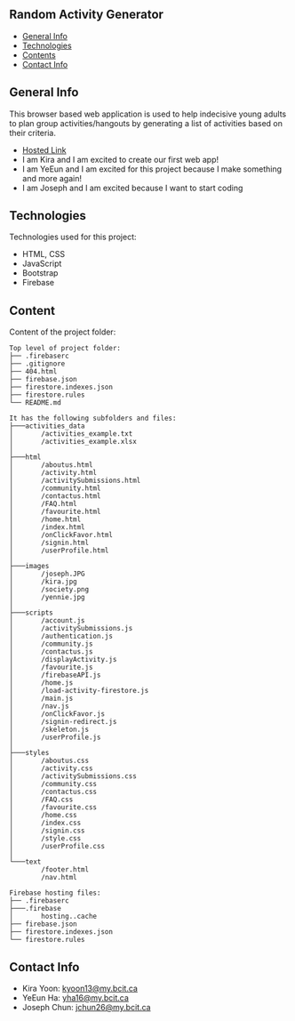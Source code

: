 ## Random Activity Generator

- [General Info](#general-info)
- [Technologies](#technologies)
- [Contents](#content)
- [Contact Info](#contact-info)

## General Info

This browser based web application is used to help indecisive young adults to plan group activities/hangouts by generating a list of activities based on their criteria.

- [Hosted Link](https://team04-1f178.web.app/home.html)
- I am Kira and I am excited to create our first web app!
- I am YeEun and I am excited for this project because I make something and more again!
- I am Joseph and I am excited because I want to start coding

## Technologies

Technologies used for this project:

- HTML, CSS
- JavaScript
- Bootstrap
- Firebase

## Content

Content of the project folder:

```
Top level of project folder:
├── .firebaserc
├── .gitignore
├── 404.html
├── firebase.json
├── firestore.indexes.json
├── firestore.rules
└── README.md

It has the following subfolders and files:
├───activities_data
│       /activities_example.txt
│       /activities_example.xlsx
│
├───html
│       /aboutus.html
│       /activity.html
│       /activitySubmissions.html
│       /community.html
│       /contactus.html
│       /FAQ.html
│       /favourite.html
│       /home.html
│       /index.html
│       /onClickFavor.html
│       /signin.html
│       /userProfile.html
│
├───images
│       /joseph.JPG
│       /kira.jpg
│       /society.png
│       /yennie.jpg
│
├───scripts
│       /account.js
│       /activitySubmissions.js
│       /authentication.js
│       /community.js
│       /contactus.js
│       /displayActivity.js
│       /favourite.js
│       /firebaseAPI.js
│       /home.js
│       /load-activity-firestore.js
│       /main.js
│       /nav.js
│       /onClickFavor.js
│       /signin-redirect.js
│       /skeleton.js
│       /userProfile.js
│
├───styles
│       /aboutus.css
│       /activity.css
│       /activitySubmissions.css
│       /community.css
│       /contactus.css
│       /FAQ.css
│       /favourite.css
│       /home.css
│       /index.css
│       /signin.css
│       /style.css
│       /userProfile.css
│
└───text
        /footer.html
        /nav.html

Firebase hosting files:
├── .firebaserc
├───.firebase
│       hosting..cache
├── firebase.json
├── firestore.indexes.json
└── firestore.rules

```

## Contact Info
- Kira Yoon: kyoon13@my.bcit.ca
- YeEun Ha: yha16@my.bcit.ca
- Joseph Chun: jchun26@my.bcit.ca
